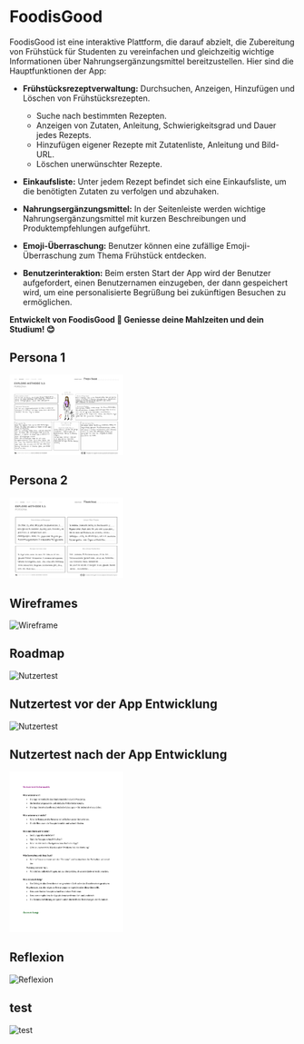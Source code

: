 # FoodisGood

FoodisGood ist eine interaktive Plattform, die darauf abzielt, die Zubereitung von Frühstück für Studenten zu vereinfachen und gleichzeitig wichtige Informationen über Nahrungsergänzungsmittel bereitzustellen. Hier sind die Hauptfunktionen der App:

- **Frühstücksrezeptverwaltung:** Durchsuchen, Anzeigen, Hinzufügen und Löschen von Frühstücksrezepten.
  - Suche nach bestimmten Rezepten.
  - Anzeigen von Zutaten, Anleitung, Schwierigkeitsgrad und Dauer jedes Rezepts.
  - Hinzufügen eigener Rezepte mit Zutatenliste, Anleitung und Bild-URL.
  - Löschen unerwünschter Rezepte.

- **Einkaufsliste:** Unter jedem Rezept befindet sich eine Einkaufsliste, um die benötigten Zutaten zu verfolgen und abzuhaken.

- **Nahrungsergänzungsmittel:** In der Seitenleiste werden wichtige Nahrungsergänzungsmittel mit kurzen Beschreibungen und Produktempfehlungen aufgeführt.

- **Emoji-Überraschung:** Benutzer können eine zufällige Emoji-Überraschung zum Thema Frühstück entdecken.

- **Benutzerinteraktion:** Beim ersten Start der App wird der Benutzer aufgefordert, einen Benutzernamen einzugeben, der dann gespeichert wird, um eine personalisierte Begrüßung bei zukünftigen Besuchen zu ermöglichen.

**Entwickelt von FoodisGood 🍳 Geniesse deine Mahlzeiten und dein Studium! 😊**

## Persona 1
<img src="Persona's/Persona1.pdf" alt="Persona 1" style="width:200px;"/>

## Persona 2
<img src="Persona's/Persona2.pdf" alt="Persona 2" style="width:200px;"/>

## Wireframes
<img src="Wireframe/Wireframes.pdf" alt="Wireframe" style="width:200px;"/>

## Roadmap
<img src="Roadmap.md" alt="Nutzertest" style="width:200px;"/>

## Nutzertest vor der App Entwicklung
<img src="Nutzerteste/Nutzertest-vor-App-Entwicklung.pdf" alt="Nutzertest" style="width:200px;"/>

## Nutzertest nach der App Entwicklung
<img src="Nutzerteste/Nutzertest-nach-App-Entwicklung.pdf" alt="Nutzertest" style="width:200px;"/>

## Reflexion
<img src="Reflexion & Learnings.md" alt="Reflexion" style="width:200px;"/>

## test
<img src="blbla.md" alt="test" style="width:200px;"/>







